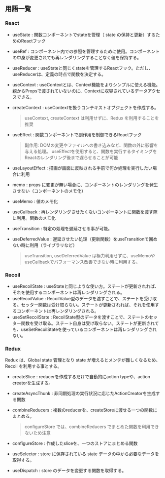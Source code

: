 ## 用語一覧

### React

- useState          : 関数コンポーネントでstateを管理（ state の保持と更新）するためのReactフック
- useRef            : コンポーネント内での参照を管理するために使用。コンポーネントの中身が変更されても再レンダリングすることなく値を保持する。
- useReducer        : useStateと同じくstateを管理するReactフック。ただし、useReducerは、定義の時点で関数を決定する。
- useContext        : useContextとは、Context機能をよりシンプルに使える機能。親からPropsで渡されていないのに、Contextに収容されているデータアクセスできる。
- createContext     : useContextを扱うコンテキストオブジェクトを作成する。

    > useContext, createContext は利用せずに、Redux を利用することを推奨

- useEffect         : 関数コンポーネントで副作用を制御できるReactフック

    > 副作用: DOMの変更やファイルへの書き込みなど、関数の外に影響を与える処理。 useEffectを使用すると、関数を実行するタイミングをReactのレンダリング後まで遅らせることが可能

- useLayoutEffect   : 描画が画面に反映される手前で何か処理を実行したい場合に利用

- memo              : props に変更が無い場合に、コンポーネントのレンダリングを発生させない（コンポーネントのメモ化）
- useMemo           : 値のメモ化
- useCallback       : 再レンダリングさせたくないコンポーネントに関数を渡す際に利用。関数のメモ化

- useTransition     : 特定の処理を遅延させる事が可能。
- useDeferredValue  : 遅延させたい処理（更新関数）をuseTransitionで囲めない時に利用（ライブラリなど）

    > useTransition, useDeferredValue は極力利用せずに、useMemoやuseCallbackでパフォーマンス改善できない時に利用する。

### Recoil

- useRecoilState    : useStateと同じような使い方。ステートが更新されれば、それを使用するコンポーネントは再レンダリングされる。
- useRecoilValue    : RecoilValue型のデータを渡すことで、ステートを受け取る。セッター関数は受け取らない。ステートが更新されれば、それを使用するコンポーネントは再レンダリングされる。
- useSetRecoilState : RecoilState型のデータを渡すことで、ステートのセッター関数を受け取る。ステート自身は受け取らない。ステートが更新されても、useSetRecoilStateを使っているコンポーネントは再レンダリングされない。

### Redux

Redux は、Global state 管理となり state が増えるとメンテが難しくなるため、Recoil を利用する事とする。

- createSlice       : reducerを作成するだけで自動的にaction typeや、action creatorを生成する。
- createAsyncThunk  : 非同期処理の実行状況に応じたActionCreatorを生成する関数
- combineReducers   : 複数のreducerを、createStoreに渡せる一つの関数にまとめる。

    > configureStore では、combineReducers でまとめた関数を利用できないため注意

- configureStore    : 作成したsliceを、一つのストアにまとめる関数
- useSelector       : store に保存されている state データの中から必要なデータを取得する。
- useDispatch       : store のデータを変更する関数を取得する。